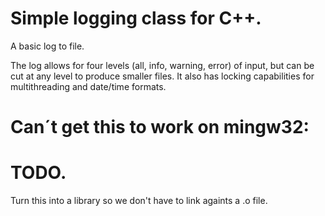 # Simple logging class for C++.

A basic log to file.

The log allows for four levels (all, info, warning, error) of input, but
can be cut at any level to produce smaller files. It also has locking
capabilities for multithreading and date/time formats.

# Can´t get this to work on mingw32:



# TODO.

Turn this into a library so we don't have to link againts a .o file.
